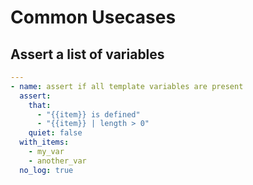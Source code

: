 # Common Usecases

## Assert a list of variables

```yml
---
- name: assert if all template variables are present
  assert:
    that:
      - "{{item}} is defined"
      - "{{item}} | length > 0"
    quiet: false
  with_items:
    - my_var
    - another_var
  no_log: true
```
